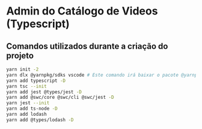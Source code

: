# Admin do Catálogo de Videos (Typescript)

## Comandos utilizados durante a criação do projeto

```bash
yarn init -2
yarn dlx @yarnpkg/sdks vscode # Este comando irá baixar o pacote @yarnpkg/sdks e executar o comando vscode, que deve configurar o VSCode para usar o SDK do TypeScript do Yarn PnP.
yarn add typescript -D
yarn tsc --init
yarn add jest @types/jest -D
yarn add @swc/core @swc/cli @swc/jest -D
yarn jest --init
yarn add ts-node -D
yarn add lodash
yarn add @types/lodash -D
```
